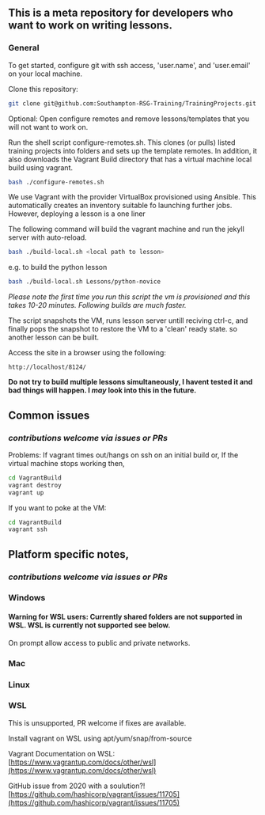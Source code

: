 ## This is a meta repository for developers who want to work on writing lessons.

### General

To get started, configure git with ssh access, 'user.name', and 'user.email' on your local machine. 

Clone this repository:

~~~ bash
git clone git@github.com:Southampton-RSG-Training/TrainingProjects.git
~~~

Optional: Open configure remotes and remove lessons/templates that you will not want to work on.

Run the shell script configure-remotes.sh. This clones (or pulls) listed training projects into folders and 
sets up the template remotes. In addition, it also downloads the Vagrant Build directory that has a virtual machine 
local build using vagrant.

~~~ bash
bash ./configure-remotes.sh
~~~

We use Vagrant with the provider VirtualBox provisioned using Ansible. This automatically creates an inventory suitable
fo launching further jobs. However, deploying a lesson is a one liner

The following command will build the vagrant machine and run the jekyll server with auto-reload.

~~~bash
bash ./build-local.sh <local path to lesson>
~~~

e.g. to build the python lesson 

~~~bash
bash ./build-local.sh Lessons/python-novice
~~~

_Please note the first time you run this script the vm is provisioned and this takes 10-20 minutes. Following builds are 
much faster._


The script snapshots the VM, runs lesson server untill reciving ctrl-c, and finally pops the snapshot to restore the VM 
to a 'clean' ready state. so another lesson can be built.

Access the site in a browser using the following:
~~~
http://localhost/8124/
~~~

**Do not try to build multiple lessons simultaneously, I havent tested it and bad things will happen. I _may_ look into 
this in the future.**

## Common issues 
### _contributions welcome via issues or PRs_

Problems:
If vagrant times out/hangs on ssh on an initial build
or,
If the virtual machine stops working
then,

~~~bash
cd VagrantBuild
vagrant destroy
vagrant up
~~~

If you want to poke at the VM:

~~~bash
cd VagrantBuild
vagrant ssh
~~~

## Platform specific notes, 
### _contributions welcome via issues or PRs_

### Windows
#### Warning for WSL users: Currently shared folders are not supported in WSL. WSL is currently not supported see below.

On prompt allow access to public and private networks.

### Mac

### Linux

### WSL

This is unsupported, PR welcome if fixes are available.

Install vagrant on WSL using apt/yum/snap/from-source

Vagrant Documentation on WSL:
[https://www.vagrantup.com/docs/other/wsl](https://www.vagrantup.com/docs/other/wsl)

GitHub issue from 2020 with a soulution?!
[https://github.com/hashicorp/vagrant/issues/11705](https://github.com/hashicorp/vagrant/issues/11705)